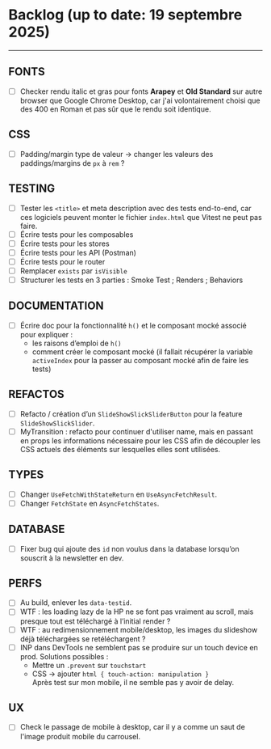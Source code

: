 # Backlog (up to date: 19 septembre 2025)

---

## FONTS

- [ ] Checker rendu italic et gras pour fonts **Arapey** et **Old Standard** sur autre browser que Google Chrome Desktop, car j'ai volontairement choisi que des 400 en Roman et pas sûr que le rendu soit identique.

## CSS

- [ ] Padding/margin type de valeur → changer les valeurs des paddings/margins de `px` à `rem` ?

## TESTING

- [ ] Tester les `<title>` et meta description avec des tests end-to-end, car ces logiciels peuvent monter le fichier `index.html` que Vitest ne peut pas faire.
- [ ] Écrire tests pour les composables
- [ ] Écrire tests pour les stores
- [ ] Écrire tests pour les API (Postman)
- [ ] Écrire tests pour le router
- [ ] Remplacer `exists` par `isVisible`
- [ ] Structurer les tests en 3 parties : Smoke Test ; Renders ; Behaviors

## DOCUMENTATION

- [ ] Écrire doc pour la fonctionnalité `h()` et le composant mocké associé pour expliquer :
  - les raisons d’emploi de `h()`
  - comment créer le composant mocké (il fallait récupérer la variable `activeIndex` pour la passer au composant mocké afin de faire les tests)

## REFACTOS

- [ ] Refacto / création d’un `SlideShowSlickSliderButton` pour la feature `SlideShowSlickSlider`.
- [ ] MyTransition : refacto pour continuer d'utiliser name, mais en passant en props les informations nécessaire pour les CSS afin de découpler les CSS actuels des éléments sur lesquelles elles sont utilisées.

## TYPES

- [ ] Changer `UseFetchWithStateReturn` en `UseAsyncFetchResult`.
- [ ] Changer `FetchState` en `AsyncFetchStates`.

## DATABASE

- [ ] Fixer bug qui ajoute des `id` non voulus dans la database lorsqu’on souscrit à la newsletter en dev.

## PERFS

- [ ] Au build, enlever les `data-testid`.
- [ ] WTF : les loading lazy de la HP ne se font pas vraiment au scroll, mais presque tout est téléchargé à l’initial render ?
- [ ] WTF : au redimensionnement mobile/desktop, les images du slideshow déjà téléchargées se retéléchargent ?
- [ ] INP dans DevTools ne semblent pas se produire sur un touch device en prod. Solutions possibles :
  - Mettre un `.prevent` sur `touchstart`
  - CSS → ajouter `html { touch-action: manipulation }`  
    Après test sur mon mobile, il ne semble pas y avoir de delay.

## UX

- [ ] Check le passage de mobile à desktop, car il y a comme un saut de l'image produit mobile du carrousel.
